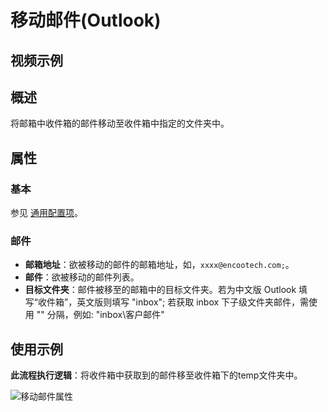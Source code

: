 # 移动邮件(Outlook)

## 视频示例

## 概述

将邮箱中收件箱的邮件移动至收件箱中指定的文件夹中。

## 属性

### 基本

参见 [通用配置项](../Appendix/CommonConfigurationItems.md)。

### 邮件

- **邮箱地址**：欲被移动的邮件的邮箱地址，如，`xxxx@encootech.com;`。
- **邮件**：欲被移动的邮件列表。
- **目标文件夹**：邮件被移至的邮箱中的目标文件夹。若为中文版 Outlook 填写“收件箱”，英文版则填写 "inbox"; 若获取 inbox 下子级文件夹邮件，需使用 "\" 分隔，例如: "inbox\客户邮件"

## 使用示例

**此流程执行逻辑**：将收件箱中获取到的邮件移至收件箱下的temp文件夹中。

![移动邮件属性](https://docimages.blob.core.chinacloudapi.cn/images/Studio/movemail20210324.png)
